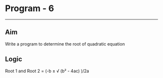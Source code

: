 # Program - 6

---

## Aim

Write a program to determine the root of quadratic equation

## Logic

Root 1 and Root 2 = (-b ± √ (b² - 4ac) )/2a
